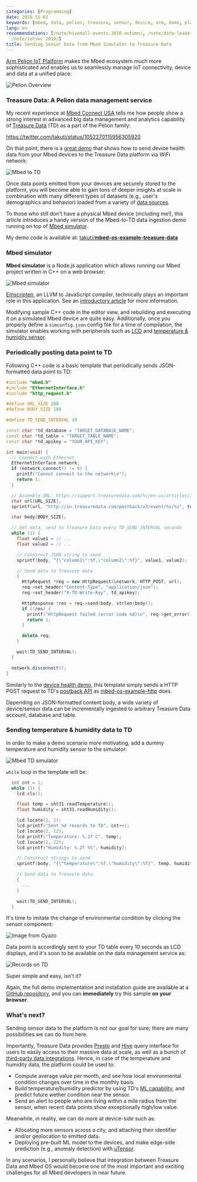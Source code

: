 ```yaml
---
categories: [Programming]
date: 2018-11-02
keywords: [mbed, data, pelion, treasure, sensor, device, arm, demo, platform, condition]
lang: en
recommendations: [/note/hivemall-events-2018-autumn/, /note/data-leaders-summit-europe-2019/,
  /note/iotswc-2019/]
title: Sending Sensor Data from Mbed Simulator to Treasure Data
---
```


[Arm Pelion IoT Platform](https://www.arm.com/products/iot/pelion-iot-platform) makes the Mbed ecosystem much more sophisticated and enables us to seamlessly manage IoT connectivity, device and data at a unified place:

![Pelion Overview](/images/arm/pelion-overview.jpg)

### Treasure Data: A Pelion data management service

My recent experience at [Mbed Connect USA](/note/hivemall-events-2018-autumn/) tells me how people show a strong interest in advanced big data management and analytics capability of [Treasure Data](https://www.treasuredata.com/) (TD) as a part of the Pelion family:

https://twitter.com/takuti/status/1052270115956305920

On that point, there is a [great demo](https://github.com/BlackstoneEngineering/mbed-os-example-treasuredata-rest) that shows how to send device health data from your Mbed devices to the Treasure Data platform via WiFi network:

![Mbed to TD](/images/arm/mbed-simulator-td/mbed-to-td.png)

Once data points emitted from your devices are securely stored to the platform, you will become able to gain tons of deeper insights at scale in combination with many different types of datasets (e.g., user's demographics and behavior) loaded from a variety of [data sources](https://www.treasuredata.com/integrations/).

To those who still don't have a physical Mbed device (including me!), this article introduces a handy version of the Mbed-to-TD data ingestion demo running on top of [Mbed simulator](https://github.com/janjongboom/mbed-simulator).

My demo code is available at: [takuti/**mbed-os-example-treasure-data**](https://github.com/takuti/mbed-os-example-treasure-data)

### Mbed simulator

**Mbed simulator** is a Node.js application which allows running our Mbed project written in C++ on a web browser:

![Mbed simulator](/images/arm/mbed-simulator-td/simulator.png)

[Emscripten](https://github.com/kripken/emscripten), an LLVM to JavaScript compiler, technically plays an important role in this application. See an [introductory article](https://os.mbed.com/blog/entry/introducing-mbed-simulator/) for more information.

Modifying sample C++ code in the editor view, and rebuilding and executing it on a simulated Mbed device are quite easy. Additionally, once you properly define a `simconfig.json` config file for a time of compilation, the simulator enables working with peripherals such as [LCD](https://os.mbed.com/components/128x32-LCD/) and [temperature & humidity sensor](https://os.mbed.com/components/SHT31-D/).

### Periodically posting data point to TD

Following C++ code is a basic template that periodically sends JSON-formatted data point to TD:

```cpp
#include "mbed.h"
#include "EthernetInterface.h"
#include "http_request.h"

#define URL_SIZE 200
#define BODY_SIZE 100

#define TD_SEND_INTERVAL 10

const char *td_database = "TARGET_DATABASE_NAME";
const char *td_table = "TARGET_TABLE_NAME";
const char *td_apikey = "YOUR_API_KEY";

int main(void) {
  // Connect with Ethernet
  EthernetInterface network;
  if (network.connect() != 0) {
    printf("Cannot connect to the network\n");
    return 1;
  }

  // Assemble URL: https://support.treasuredata.com/hc/en-us/articles/360000675487-Postback-API
  char url[URL_SIZE];
  sprintf(url, "http://in.treasuredata.com/postback/v3/event/%s/%s", td_database, td_table);

  char body[BODY_SIZE];

  // Get data, send to Treasure Data every TD_SEND_INTERVAL seconds
  while (1) {
    float value1 = // ...
    float value2 = // ...

    // Construct JSON string to send
    sprintf(body, "{\"column1\":%f,\"column2\":%f}", value1, value2);

    // Send data to Treasure data
    {
      HttpRequest *req = new HttpRequest(&network, HTTP_POST, url);
      req->set_header("Content-Type", "application/json");
      req->set_header("X-TD-Write-Key", td_apikey);

      HttpResponse *res = req->send(body, strlen(body));
      if (!res) {
        printf("HttpRequest failed (error code %d)\n", req->get_error());
        return 1;
      }

      delete req;
    }

    wait(TD_SEND_INTERVAL);
  }

  network.disconnect();
}
```

Similarly to the [device health demo](https://github.com/BlackstoneEngineering/mbed-os-example-treasuredata-rest), this template simply sends a HTTP POST request to TD's [postback API](https://support.treasuredata.com/hc/en-us/articles/360000675487-Postback-API) as [mbed-os-example-http](https://os.mbed.com/teams/sandbox/code/http-example/) does.

Depending on JSON-formatted content body, a wide variety of device/sensor data can be incrementally ingested to arbitrary Treasure Data account, database and table.

### Sending temperature & humidity data to TD

In order to make a demo scenario more motivating, add a dummy temperature and humidity sensor to the simulator:

![Mbed TD simulator](/images/arm/mbed-simulator-td/simulator-td.png)

`while` loop in the template will be:

```cpp
  int cnt = 1;
  while (1) {
    lcd.cls();

    float temp = sht31.readTemperature();
    float humidity = sht31.readHumidity();

    lcd.locate(2, 2);
    lcd.printf("Sent %d records to TD", cnt++);
    lcd.locate(2, 12);
    lcd.printf("Temperature: %.2f C", temp);
    lcd.locate(2, 22);
    lcd.printf("Humidity: %.2f %%", humidity);

    // Construct strings to send
    sprintf(body, "{\"temperature\":%f,\"humidity\":%f}", temp, humidity);

    // Send data to Treasure data
    {
      ...
    }

    wait(TD_SEND_INTERVAL);
  }
```

It's time to imitate the change of environmental condition by clicking the sensor component:

![Image from Gyazo](https://i.gyazo.com/59b7426607b7e995fe4d477db5c61df5.gif)

Data point is accordingly sent to your TD table every 10 seconds as LCD displays, and it's soon to be available on the data management service as:

![Records on TD](/images/arm/mbed-simulator-td/records.png)

Super simple and easy, isn't it?

Again, the full demo implementation and installation guide are available at a [GitHub repository](https://github.com/takuti/mbed-os-example-treasure-data), and you can **immediately** try this sample **on your browser**.

### What's next?

Sending sensor data to the platform is not our goal for sure; there are many possibilities we can do from here.

Importantly, Treasure Data provides [Presto](https://support.treasuredata.com/hc/en-us/articles/360001457427-Presto-Query-Engine) and [Hive](https://support.treasuredata.com/hc/en-us/articles/360001457347-Hive-Query-Language) query interface for users to easily access to their massive data at scale, as well as a bunch of [third-party data integrations](https://www.treasuredata.com/integrations/). Hence, in case of the temperature and humidity data, the platform could be used to:

- Compute average value per month, and see how local environmental condition changes over time in the monthly basis.
- Build temperature/humidity predictor by using TD's [ML capability](https://support.treasuredata.com/hc/en-us/categories/360001001934-Machine-Learning), and predict future wether condition near the sensor.
- Send an alert to people who are living within a mile radius from the sensor, when recent data points show exceptionally high/low value.

Meanwhile, in reality, we can do more at device-side such as:

- Allocating more sensors across a city, and attaching their identifier and/or geolocation to emitted data.
- Deploying pre-built ML model to the devices, and make edge-side prediction (e.g., anomaly detection) with [uTensor](https://github.com/uTensor/uTensor).

In any scenarios, I personally believe that integration between Treasure Data and Mbed OS would become one of the most important and exciting challenges for all Mbed developers in near future.